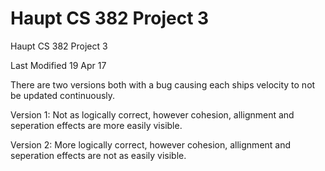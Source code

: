 # Haupt CS 382 Project 3
Haupt CS 382 Project 3

Last Modified 19 Apr 17

There are two versions both with a bug causing each ships velocity to not be updated continuously. 

Version 1: Not as logically correct, however cohesion, allignment and seperation effects are more easily visible.

Version 2: More logically correct, however cohesion, allignment and seperation effects are not as easily visible.
